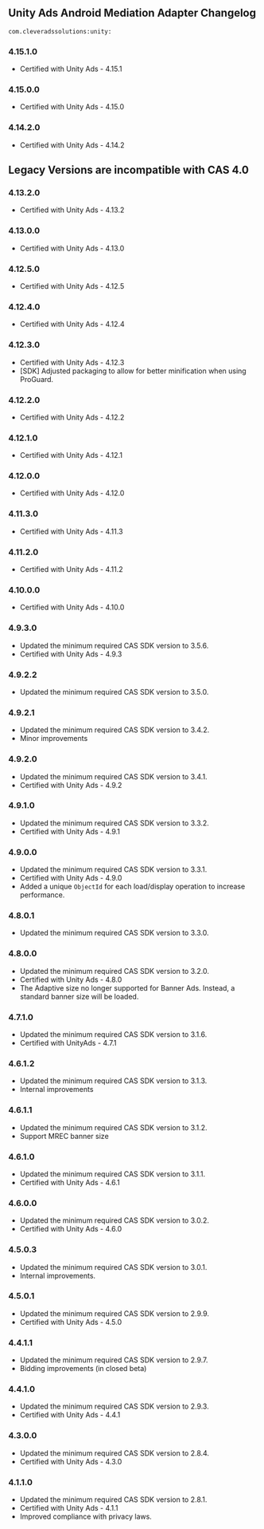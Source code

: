 ## Unity Ads Android Mediation Adapter Changelog
`com.cleveradssolutions:unity:`  

### 4.15.1.0
- Certified with Unity Ads - 4.15.1

### 4.15.0.0
- Certified with Unity Ads - 4.15.0

### 4.14.2.0
- Certified with Unity Ads - 4.14.2

## Legacy Versions are incompatible with CAS 4.0

### 4.13.2.0
- Certified with Unity Ads - 4.13.2

### 4.13.0.0
- Certified with Unity Ads - 4.13.0

### 4.12.5.0
- Certified with Unity Ads - 4.12.5

### 4.12.4.0
- Certified with Unity Ads - 4.12.4

### 4.12.3.0
- Certified with Unity Ads - 4.12.3
- [SDK] Adjusted packaging to allow for better minification when using ProGuard.

### 4.12.2.0
- Certified with Unity Ads - 4.12.2

### 4.12.1.0
- Certified with Unity Ads - 4.12.1

### 4.12.0.0
- Certified with Unity Ads - 4.12.0

### 4.11.3.0
- Certified with Unity Ads - 4.11.3

### 4.11.2.0
- Certified with Unity Ads - 4.11.2

### 4.10.0.0
- Certified with Unity Ads - 4.10.0

### 4.9.3.0
- Updated the minimum required CAS SDK version to 3.5.6.
- Certified with Unity Ads - 4.9.3

### 4.9.2.2
- Updated the minimum required CAS SDK version to 3.5.0.

### 4.9.2.1
- Updated the minimum required CAS SDK version to 3.4.2.
- Minor improvements

### 4.9.2.0
- Updated the minimum required CAS SDK version to 3.4.1.
- Certified with Unity Ads - 4.9.2

### 4.9.1.0
- Updated the minimum required CAS SDK version to 3.3.2.
- Certified with Unity Ads - 4.9.1

### 4.9.0.0
- Updated the minimum required CAS SDK version to 3.3.1.
- Certified with Unity Ads - 4.9.0
- Added a unique `ObjectId` for each load/display operation to increase performance.

### 4.8.0.1
- Updated the minimum required CAS SDK version to 3.3.0.

### 4.8.0.0
- Updated the minimum required CAS SDK version to 3.2.0.
- Certified with Unity Ads - 4.8.0
- The Adaptive size no longer supported for Banner Ads. Instead, a standard banner size will be loaded.

### 4.7.1.0
- Updated the minimum required CAS SDK version to 3.1.6.
- Certified with UnityAds - 4.7.1

### 4.6.1.2
- Updated the minimum required CAS SDK version to 3.1.3.
- Internal improvements

### 4.6.1.1
- Updated the minimum required CAS SDK version to 3.1.2.
- Support MREC banner size

### 4.6.1.0
- Updated the minimum required CAS SDK version to 3.1.1.
- Certified with Unity Ads - 4.6.1

### 4.6.0.0
- Updated the minimum required CAS SDK version to 3.0.2.
- Certified with Unity Ads - 4.6.0

### 4.5.0.3
- Updated the minimum required CAS SDK version to 3.0.1.
- Internal improvements.

### 4.5.0.1
- Updated the minimum required CAS SDK version to 2.9.9.
- Certified with Unity Ads - 4.5.0

### 4.4.1.1
- Updated the minimum required CAS SDK version to 2.9.7.
- Bidding improvements (in closed beta)

### 4.4.1.0
- Updated the minimum required CAS SDK version to 2.9.3.
- Certified with Unity Ads - 4.4.1

### 4.3.0.0
- Updated the minimum required CAS SDK version to 2.8.4.
- Certified with Unity Ads - 4.3.0

### 4.1.1.0
- Updated the minimum required CAS SDK version to 2.8.1.
- Certified with Unity Ads - 4.1.1
- Improved compliance with privacy laws.